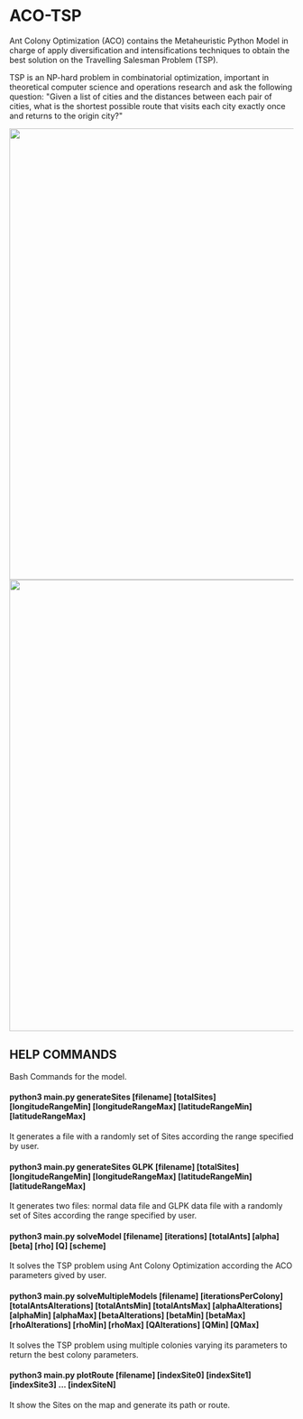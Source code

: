 # ACO-TSP
Ant Colony Optimization (ACO) contains the Metaheuristic Python Model in charge of apply diversification and intensifications techniques to obtain the best solution on the Travelling Salesman Problem (TSP).

TSP is an NP-hard problem in combinatorial optimization, important in theoretical computer science and operations research and ask the following question: "Given a list of cities and the distances between each pair of cities, what is the shortest possible route that visits each city exactly once and returns to the origin city?"

<img src="https://github.com/JohanyCarmona/Python-AntColonyOptimization-TravellingSalesmanProblem/blob/master/data/data89-Output.png" width="800px" height="auto">

<img src="https://github.com/JohanyCarmona/Python-AntColonyOptimization-TravellingSalesmanProblem/blob/master/data/data89-OutputRoute.png" width="800px" height="auto">

## HELP COMMANDS
Bash Commands for the model.

#### python3 main.py generateSites [filename] [totalSites] [longitudeRangeMin] [longitudeRangeMax] [latitudeRangeMin] [latitudeRangeMax]

It generates a file with a randomly set of Sites according the range specified by user.

#### python3 main.py generateSites GLPK [filename] [totalSites] [longitudeRangeMin] [longitudeRangeMax] [latitudeRangeMin] [latitudeRangeMax]

It generates two files: normal data file and GLPK data file with a randomly set of Sites according the range specified by user.

#### python3 main.py solveModel [filename] [iterations] [totalAnts] [alpha] [beta] [rho] [Q] [scheme]

It solves the TSP problem using Ant Colony Optimization according the ACO parameters gived by user.

#### python3 main.py solveMultipleModels [filename] [iterationsPerColony] [totalAntsAlterations] [totalAntsMin] [totalAntsMax] [alphaAlterations] [alphaMin] [alphaMax] [betaAlterations] [betaMin] [betaMax] [rhoAlterations] [rhoMin] [rhoMax] [QAlterations] [QMin] [QMax]

It solves the TSP problem using multiple colonies varying its parameters to return the best colony parameters. 

#### python3 main.py plotRoute [filename] [indexSite0] [indexSite1] [indexSite3] ... [indexSiteN]

It show the Sites on the map and generate its path or route.
